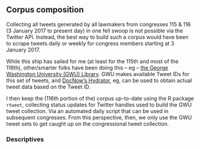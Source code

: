 Corpus composition
------------------

Collecting all tweets generated by all lawmakers from congresses 115 &
116 (3 January 2017 to present day) in one fell swoop is not possible
via the Twitter API. Instead, the best way to build such a corpus would
have been to scrape tweets daily or weekly for congress members starting
at 3 January 2017.

While this ship has sailed for me (at least for the 115th and most of
the 116th), other/smarter folks have been doing this – eg – [the George
Washington University (GWU)
Library](https://tweetsets.library.gwu.edu/). GWU makes available Tweet
IDs for this set of tweets, and [DocNow’s
Hydrator](https://github.com/DocNow/hydrator), eg, can be used to obtain
actual tweet data based on the Tweet ID.

I then keep the (116th portion of the) corpus up-to-date using the R
package `rtweet`, collecting status updates for Twitter handles used to
build the GWU tweet collection. Via an automated daily script that can
be used in subsequent congresses. From this perspective, then, we only
use the GWU tweet sets to get caught up on the congressional tweet
collection.

### Descriptives
